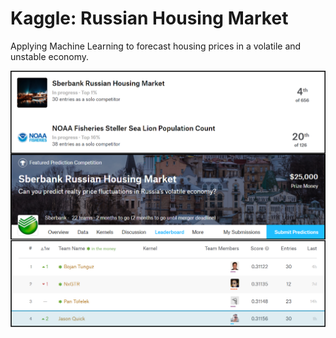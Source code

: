 # Kaggle: Russian Housing Market
Applying Machine Learning to forecast housing prices in a volatile and unstable economy.

<a href="url"><img src="./github_pics/kaggle_rank_050217.png" align="left" width="1000" ></a>
<a href="url"><img src="./github_pics/russian_housing_banner2.png" align="left" width="1000" ></a>
<a href="url"><img src="./github_pics/russian_housing_rank_050217.png" align="left" width="1000" ></a>

